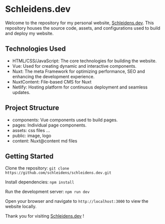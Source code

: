 # Schleidens.dev

Welcome to the repository for my personal website, [Schleidens.dev](https://schleidens.netlify.app/). This repository houses the source code, assets, and configurations used to build and deploy my website.


## Technologies Used

- HTML/CSS/JavaScript: The core technologies for building the website.
- Vue: Used for creating dynamic and interactive components.
- Nuxt: The meta Framework for optimizing performance, SEO and enhancing the development experience.
- NuxtContent: File-based CMS for Nuxt
- Netlify: Hosting platform for continuous deployment and seamless updates.

## Project Structure

- components: Vue components used to build pages.
- pages: Individual page components.
- assets: css files ...
- public: image, logo
- content: Nuxt@content md files


## Getting Started

Clone the repository: `git clone https://github.com/schleidens/schleidens.dev.git`

Install dependencies: `npm install`

Run the development server: `npm run dev`

Open your browser and navigate to `http://localhost:3000` to view the website locally.



Thank you for visiting [Schleidens.dev](https://schleidens.netlify.app/) !


